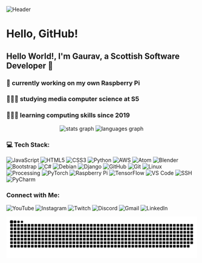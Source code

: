 ![Header](./header.svg)
<!-- <img src="pexels-pixabay-355465.jpg" alt="GitHub Banner" width="100%" /> -->


# Hello, GitHub!

## Hello World!, I'm Gaurav, a Scottish Software Developer 👋

### 🛜 currently working on my own Raspberry Pi
### 👨🏼‍🎓 studying media computer science at S5
### 👨🏼‍💻 learning computing skills since 2019

<div align="center">
  <img src="https://github-readme-stats.vercel.app/api?username=gtl123&hide_title=false&hide_rank=false&show_icons=true&include_all_commits=true&count_private=true&disable_animations=false&theme=dracula&locale=en&hide_border=false" height="150" alt="stats graph" />
  <img src="https://github-readme-stats.vercel.app/api/top-langs?username=gtl123&locale=en&hide_title=false&layout=compact&card_width=320&langs_count=5&theme=dracula&hide_border=false" height="150" alt="languages graph" />
</div>

### 💻 Tech Stack:
![JavaScript](https://cdn.jsdelivr.net/gh/devicons/devicon/icons/javascript/javascript-original.svg)
![HTML5](https://cdn.jsdelivr.net/gh/devicons/devicon/icons/html5/html5-original.svg)
![CSS3](https://cdn.jsdelivr.net/gh/devicons/devicon/icons/css3/css3-original.svg)
![Python](https://cdn.jsdelivr.net/gh/devicons/devicon/icons/python/python-original.svg)
![AWS](https://cdn.jsdelivr.net/gh/devicons/devicon/icons/amazonwebservices/amazonwebservices-plain-wordmark.svg)
![Atom](https://cdn.jsdelivr.net/gh/devicons/devicon/icons/atom/atom-original.svg)
![Blender](https://cdn.jsdelivr.net/gh/devicons/devicon/icons/blender/blender-original.svg)
![Bootstrap](https://cdn.jsdelivr.net/gh/devicons/devicon/icons/bootstrap/bootstrap-original.svg)
![C#](https://cdn.jsdelivr.net/gh/devicons/devicon/icons/csharp/csharp-original.svg)
![Debian](https://cdn.jsdelivr.net/gh/devicons/devicon/icons/debian/debian-original.svg)
![Django](https://cdn.jsdelivr.net/gh/devicons/devicon/icons/django/django-plain.svg)
![GitHub](https://cdn.jsdelivr.net/gh/devicons/devicon/icons/github/github-original.svg)
![Git](https://cdn.jsdelivr.net/gh/devicons/devicon/icons/git/git-original.svg)
![Linux](https://cdn.jsdelivr.net/gh/devicons/devicon/icons/linux/linux-original.svg)
![Processing](https://cdn.jsdelivr.net/gh/devicons/devicon/icons/processing/processing-original.svg)
![PyTorch](https://cdn.jsdelivr.net/gh/devicons/devicon/icons/pytorch/pytorch-original.svg)
![Raspberry Pi](https://cdn.jsdelivr.net/gh/devicons/devicon/icons/raspberrypi/raspberrypi-original.svg)
![TensorFlow](https://cdn.jsdelivr.net/gh/devicons/devicon/icons/tensorflow/tensorflow-original.svg)
![VS Code](https://cdn.jsdelivr.net/gh/devicons/devicon/icons/vscode/vscode-original.svg)
![SSH](https://cdn.jsdelivr.net/gh/devicons/devicon/icons/ssh/ssh-original-wordmark.svg)
![PyCharm](https://cdn.jsdelivr.net/gh/devicons/devicon/icons/pycharm/pycharm-original.svg)

### Connect with Me:
![YouTube](https://img.shields.io/static/v1?message=Youtube&logo=youtube&label=&color=FF0000&logoColor=white&labelColor=&style=for-the-badge)
![Instagram](https://img.shields.io/static/v1?message=Instagram&logo=instagram&label=&color=E4405F&logoColor=white&labelColor=&style=for-the-badge)
![Twitch](https://img.shields.io/static/v1?message=Twitch&logo=twitch&label=&color=9146FF&logoColor=white&labelColor=&style=for-the-badge)
![Discord](https://img.shields.io/static/v1?message=Discord&logo=discord&label=&color=7289DA&logoColor=white&labelColor=&style=for-the-badge)
![Gmail](https://img.shields.io/static/v1?message=Gmail&logo=gmail&label=&color=D14836&logoColor=white&labelColor=&style=for-the-badge)
![LinkedIn](https://img.shields.io/static/v1?message=LinkedIn&logo=linkedin&label=&color=0077B5&logoColor=white&labelColor=&style=for-the-badge)

<picture>
  <source media="(prefers-color-scheme: dark)" srcset="https://raw.githubusercontent.com/gtl123/gtl123/output/github-snake-dark.svg" />
  <source media="(prefers-color-scheme: light)" srcset="https://raw.githubusercontent.com/gtl123/gtl123/output/github-snake.svg" />
  <img alt="github-snake" src="https://raw.githubusercontent.com/gtl123/gtl123/output/github-snake.svg" />
</picture>



